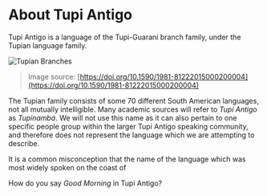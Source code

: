 # About Tupi Antigo

Tupi Antigo is a language of the Tupi-Guaraní branch family, under the Tupian language family.

![Tupian Branches](/nhe-enga/imgs/tupian_branches.jpeg)

> Image source: [https://doi.org/10.1590/1981-81222015000200004](https://doi.org/10.1590/1981-81222015000200004)

The Tupian family consists of some 70 different South American languages, not all mutually intelligible. Many academic sources will refer to _Tupi Antigo_ as _Tupinambá_. We will not use this name as it can also pertain to one specific people group within the larger Tupi Antigo speaking community, and therefore does not represent the language which we are attempting to describe.  

It is a common misconception that the name of the language which was most widely spoken on the coast of 

<exercise answer="tîá nde ko'ema">How do you say _Good Morning_ in Tupi Antigo?</excercise>